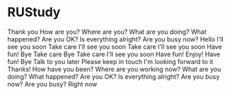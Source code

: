 # RUStudy

Thank you
How are you?
Where are you?
What are you doing?
What happened?
Are you OK?
Is everything alright?
Are you busy now?
Hello
I'll see you soon
Take care
I'll see you soon
Take care
I'll see you soon
Have fun!
Bye
Take care
Bye
Take care
I'll see you soon
Have fun!
Enjoy!
Have fun!
Bye
Talk to you later
Please keep in touch
I'm looking forward to it
Thanks!
How have you been?
Where are you working now?
What are you doing?
What happened?
Are you OK?
Is everything alright?
Are you busy now?
Are you busy?
Right now
